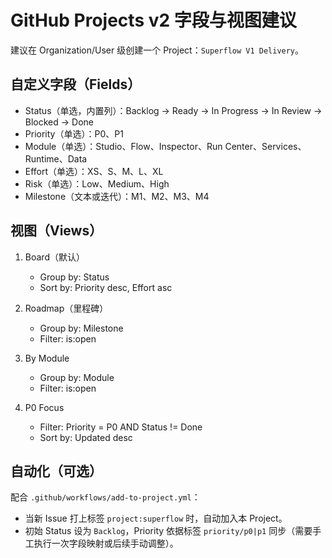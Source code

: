 # GitHub Projects v2 字段与视图建议

建议在 Organization/User 级创建一个 Project：`Superflow V1 Delivery`。

## 自定义字段（Fields）

- Status（单选，内置列）：Backlog → Ready → In Progress → In Review → Blocked → Done
- Priority（单选）：P0、P1
- Module（单选）：Studio、Flow、Inspector、Run Center、Services、Runtime、Data
- Effort（单选）：XS、S、M、L、XL
- Risk（单选）：Low、Medium、High
- Milestone（文本或迭代）：M1、M2、M3、M4

## 视图（Views）

1) Board（默认）
   - Group by: Status
   - Sort by: Priority desc, Effort asc

2) Roadmap（里程碑）
   - Group by: Milestone
   - Filter: is:open

3) By Module
   - Group by: Module
   - Filter: is:open

4) P0 Focus
   - Filter: Priority = P0 AND Status != Done
   - Sort by: Updated desc

## 自动化（可选）

配合 `.github/workflows/add-to-project.yml`：

- 当新 Issue 打上标签 `project:superflow` 时，自动加入本 Project。
- 初始 Status 设为 `Backlog`，Priority 依据标签 `priority/p0|p1` 同步（需要手工执行一次字段映射或后续手动调整）。


